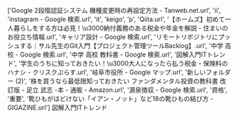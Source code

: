 ['Google 2段階認証システム 機種変更時の再設定方法 - Tanweb.net.url', 'ii',
'instagram - Google 検索.url', 'it', 'keigo', 'p', 'Qiita.url', 
'【ホームズ】初めて一人暮らしをする方は必見！\u3000納付義務のある税金や年金を解説 - 住まいのお役立ち情報.url',
'キャリア設計 - Google 検索.url', 'リモートリポジトリにプッシュする｜サル先生のGit入門【プロジェクト管理ツールBacklog】.url',
'中学 高校 - Google 検索.url', '中学 高校 教科書 - Google 検索.url', '図解入門ITトレンド', 
'学生のうちに知っておきたい！\u3000大人になったら払う税金・保険料のハナシ - クリスクぷらす.url', 
'岐阜市役所 - Google マップ.url', '新しいフォルダー (2)', '株を買うなら最低限知っておきたい ファンダメンタル投資の教科書 改訂版 - 足立 武志 -本 - 通販 - Amazon.url',
'源泉徴収 - Google 検索.url', '資格', '重要', 
'靴ひもがほどけない「イアン・ノット」など18の靴ひもの結び方 - GIGAZINE.url']
図解入門ITトレンド
